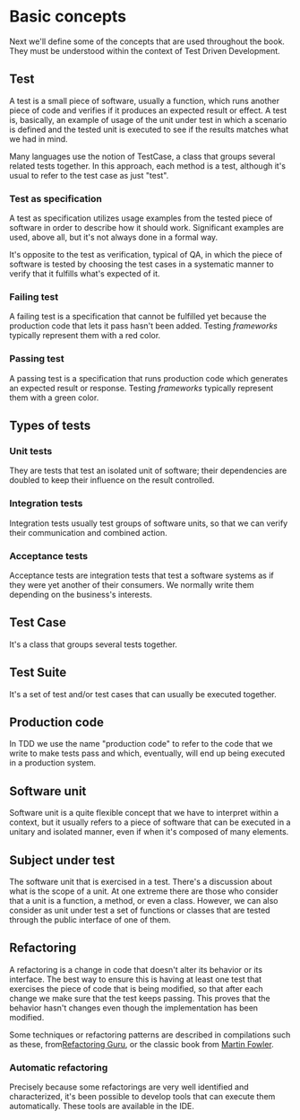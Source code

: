 # Basic concepts

Next we'll define some of the concepts that are used throughout the book. They must be understood within the context of Test Driven Development.

## Test

A test is a small piece of software, usually a function, which runs another piece of code and verifies if it produces an expected result or effect. A test is, basically, an example of usage of the unit under test in which a scenario is defined and the tested unit is executed to see if the results matches what we had in mind.

Many languages use the notion of TestCase, a class that groups several related tests together. In this approach, each method is a test, although it's usual to refer to the test case as just "test".

### Test as specification

A test as specification utilizes usage examples from the tested piece of software in order to describe how it should work. Significant examples are used, above all, but it's not always done in a formal way.

It's opposite to the test as verification, typical of QA, in which the piece of software is tested by choosing the test cases in a systematic manner to verify that it fulfills what's expected of it.

### Failing test
 
A failing test is a specification that cannot be fulfilled yet because the production code that lets it pass hasn't been added. Testing *frameworks* typically represent them with a red color.

### Passing test

A passing test is a specification that runs production code which generates an expected result or response. Testing *frameworks* typically represent them with a green color.

## Types of tests

### Unit tests

They are tests that test an isolated unit of software; their dependencies are doubled to keep their influence on the result controlled.

### Integration tests

Integration tests usually test groups of software units, so that we can verify their communication and combined action.

### Acceptance tests

Acceptance tests are integration tests that test a software systems as if they were yet another of their consumers. We normally write them depending on the business's interests.

## Test Case

It's a class that groups several tests together.

## Test Suite

It's a set of test and/or test cases that can usually be executed together.

## Production code

In TDD we use the name "production code" to refer to the code that we write to make tests pass and which, eventually, will end up being executed in a production system.

## Software unit

Software unit is a quite flexible concept that we have to interpret within a context, but it usually refers to a piece of software that can be executed in a unitary and isolated manner, even if when it's composed of many elements.

## Subject under test

The software unit that is exercised in a test. There's a discussion about what is the scope of a unit. At one extreme there are those who consider that a unit is a function, a method, or even a class. However, we can also consider as unit under test a set of functions or classes that are tested through the public interface of one of them.

## Refactoring

A refactoring is a change in code that doesn't alter its behavior or its interface. The best way to ensure this is having at least one test that exercises the piece of code that is being modified, so that after each change we make sure that the test keeps passing. This proves that the behavior hasn't changes even though the implementation has been modified.

Some techniques or refactoring patterns are described in compilations such as these, from[Refactoring Guru](https://refactoring.guru/refactoring/catalog), or the classic book from [Martin Fowler](https://martinfowler.com/books/refactoring.html).

### Automatic refactoring

Precisely because some refactorings are very well identified and characterized, it's been possible to develop tools that can execute them automatically. These tools are available in the IDE.
